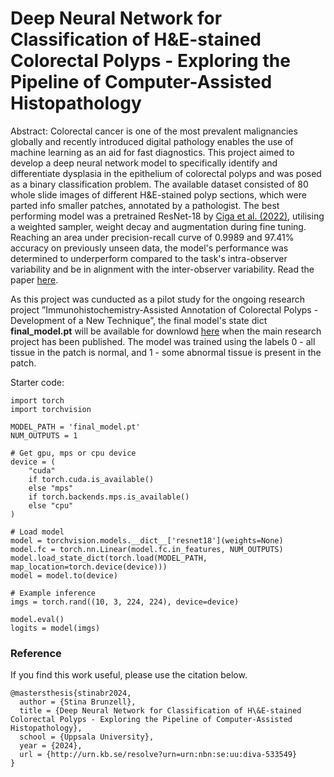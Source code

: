 # Deep Neural Network for Classification of H&E-stained Colorectal Polyps - Exploring the Pipeline of Computer-Assisted Histopathology

Abstract:
Colorectal cancer is one of the most prevalent malignancies globally and recently introduced digital pathology enables the use of machine learning as an aid for fast diagnostics. This project aimed to develop a deep neural network model to specifically identify and differentiate dysplasia in the epithelium of colorectal polyps and was posed as a binary classification problem. The available dataset consisted of 80 whole slide images of different H\&E-stained polyp sections, which were parted info smaller patches, annotated by a pathologist. The best performing model was a pretrained ResNet-18 by [Ciga et al. (2022)](https://github.com/ozanciga/self-supervised-histopathology), utilising a weighted sampler, weight decay and augmentation during fine tuning. Reaching an area under precision-recall curve of 0.9989 and 97.41\% accuracy on previously unseen data, the model's performance was determined to underperform compared to the task's intra-observer variability and be in alignment with the inter-observer variability. Read the paper [here](http://urn.kb.se/resolve?urn=urn:nbn:se:uu:diva-533549).

As this project was cunducted as a pilot study for the ongoing research project ”Immunohistochemistry-Assisted Annotation of Colorectal Polyps - Development of a New Technique”, the final model's state dict **final_model.pt** will be available for downlowd [here]() when the main research project has been published. The model was trained using the labels 0 - all tissue in the patch is normal, and 1 - some abnormal tissue is present in the patch.

Starter code:

```
import torch
import torchvision

MODEL_PATH = 'final_model.pt'
NUM_OUTPUTS = 1

# Get gpu, mps or cpu device
device = (
    "cuda"
    if torch.cuda.is_available()
    else "mps"
    if torch.backends.mps.is_available()
    else "cpu"
)

# Load model
model = torchvision.models.__dict__['resnet18'](weights=None)
model.fc = torch.nn.Linear(model.fc.in_features, NUM_OUTPUTS)
model.load_state_dict(torch.load(MODEL_PATH, map_location=torch.device(device)))
model = model.to(device)

# Example inference
imgs = torch.rand((10, 3, 224, 224), device=device)

model.eval()
logits = model(imgs)
```

### Reference
If you find this work useful, please use the citation below.

```
@mastersthesis{stinabr2024,
  author = {Stina Brunzell},
  title = {Deep Neural Network for Classification of H\&E-stained Colorectal Polyps - Exploring the Pipeline of Computer-Assisted Histopathology},
  school = {Uppsala University},
  year = {2024},
  url = {http://urn.kb.se/resolve?urn=urn:nbn:se:uu:diva-533549}
}
```
